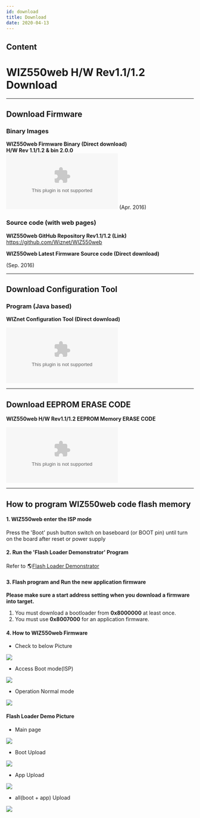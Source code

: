 ```yaml
---
id: download
title: Download
date: 2020-04-13
---
```



## Content
# WIZ550web H/W Rev1.1/1.2 Download

-----

## Download Firmware

### Binary Images

 **WIZ550web Firmware Binary
(Direct download)**  
**H/W Rev 1.1/1.2 & bin 2.0.0**  
![WIZ550web H/W Rev1.1/1.2 & F/W bin v2.0.0
(zip)](/document_framework/img/products/wiz550web/wiz550web_firmware_bin_v2.0.0.zip) (Apr.
2016) 
### Source code (with web pages)

**WIZ550web GitHub Repository
Rev1.1/1.2 (Link)** <https://github.com/Wiznet/WIZ550web>

**WIZ550web Latest Firmware Source code (Direct download)**  
  
(Sep. 2016) 

-----

## Download Configuration Tool

### Program (Java based)

 **WIZnet Configuration Tool
(Direct download)**

![WIZnet Configuration tool v1.02
(zip)](/products/wiz550s2e/wiznet_configuration_tool_ver1.02.zip)

-----

## Download EEPROM ERASE CODE

 **WIZ550web H/W Rev1.1/1.2
EEPROM Memory ERASE CODE**

![WIZ550web H/W Rev1.1/1.2 EEPROM ERASE
FILE(HEX)](/products/wiz550web/wiz550web_eeprom_erase_hex_file.zip)


-----
## How to program WIZ550web code flash memory



#### 1\. WIZ550web enter the ISP mode

Press the 'Boot' push button switch on baseboard (or BOOT pin) until
turn on the board after reset or power supply

#### 2\. Run the 'Flash Loader Demonstrator' Program

Refer to 🌎[Flash Loader
Demonstrator](http://www.st.com/web/en/catalog/tools/FM147/CL1794/SC961/SS1533/PF257525?s_searchtype=keyword)

#### 3\. Flash program and Run the new application firmware

**Please make sure a start address
setting when you download a firmware into target.**

1.  You must download a bootloader from **0x8000000** at least once.
2.  You must use **0x8007000** for an application firmware.


#### 4\. How to WIZ550web Firmware

  - Check to below Picture

![](/document_framework/img/products/wiz550web/wiz550web_des.png)

  - Access Boot mode(ISP)

![](/document_framework/img/products/wiz550web/wiz550web_ispmode.png)

  - Operation Normal mode

![](/document_framework/img/products/wiz550web/wiz550web_normalmode.png) 

#### Flash Loader Demo Picture

 
  * Main page


![](/document_framework/img/products/wiz550web/wiz550web_fw_main.png)


  * Boot Upload


![](/document_framework/img/products/wiz550web/wiz550web_fw_boot.png)


  * App Upload


![](/document_framework/img/products/wiz550web/wiz550web_fw_app.png)


  * all(boot + app) Upload


![](/document_framework/img/products/wiz550web/wiz550web_fw_all.png)
